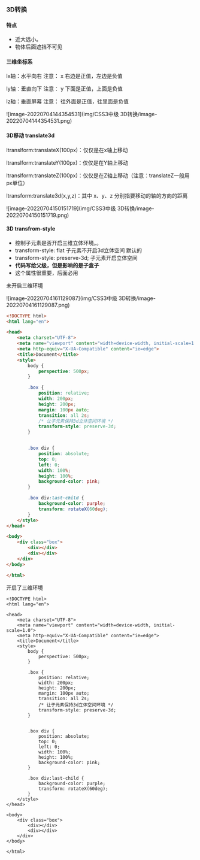 ### 3D转换

#### 特点

- 近大远小。
- 物体后面遮挡不可见

#### 三维坐标系

lx轴：水平向右   注意： x 右边是正值，左边是负值 

ly轴：垂直向下   注意： y 下面是正值，上面是负值

lz轴：垂直屏幕   注意： 往外面是正值，往里面是负值 

![image-20220704144354531](img/CSS3中级 3D转换/image-20220704144354531.png)

#### 3D移动 translate3d

ltranslform:translateX(100px)：仅仅是在x轴上移动

ltranslform:translateY(100px)：仅仅是在Y轴上移动

ltranslform:translateZ(100px)：仅仅是在Z轴上移动（注意：translateZ一般用px单位）

ltransform:translate3d(x,y,z)：其中 x、y、z 分别指要移动的轴的方向的距离 

![image-20220704150151719](img/CSS3中级 3D转换/image-20220704150151719.png)





#### 3D **transfrom-style** 

- 控制子元素是否开启三维立体环境。。
- transform-style: flat 子元素不开启3d立体空间 默认的
- transform-style: preserve-3d; 子元素开启立体空间
- **代码写给父级，但是影响的是子盒子**
- 这个属性很重要，后面必用





未开启三维环境

![image-20220704161129087](img/CSS3中级 3D转换/image-20220704161129087.png)

~~~~html
<!DOCTYPE html>
<html lang="en">

<head>
    <meta charset="UTF-8">
    <meta name="viewport" content="width=device-width, initial-scale=1.0">
    <meta http-equiv="X-UA-Compatible" content="ie=edge">
    <title>Document</title>
    <style>
        body {
            perspective: 500px;
        }

        .box {
            position: relative;
            width: 200px;
            height: 200px;
            margin: 100px auto;
            transition: all 2s;
            /* 让子元素保持3d立体空间环境 */
            transform-style: preserve-3d;
        }


        .box div {
            position: absolute;
            top: 0;
            left: 0;
            width: 100%;
            height: 100%;
            background-color: pink;
        }

        .box div:last-child {
            background-color: purple;
            transform: rotateX(60deg);
        }
    </style>
</head>

<body>
    <div class="box">
        <div></div>
        <div></div>
    </div>
</body>

</html>
~~~~

开启了三维环境

~~~~
<!DOCTYPE html>
<html lang="en">

<head>
    <meta charset="UTF-8">
    <meta name="viewport" content="width=device-width, initial-scale=1.0">
    <meta http-equiv="X-UA-Compatible" content="ie=edge">
    <title>Document</title>
    <style>
        body {
            perspective: 500px;
        }

        .box {
            position: relative;
            width: 200px;
            height: 200px;
            margin: 100px auto;
            transition: all 2s;
            /* 让子元素保持3d立体空间环境 */
            transform-style: preserve-3d;
        }


        .box div {
            position: absolute;
            top: 0;
            left: 0;
            width: 100%;
            height: 100%;
            background-color: pink;
        }

        .box div:last-child {
            background-color: purple;
            transform: rotateX(60deg);
        }
    </style>
</head>

<body>
    <div class="box">
        <div></div>
        <div></div>
    </div>
</body>

</html>
~~~~

